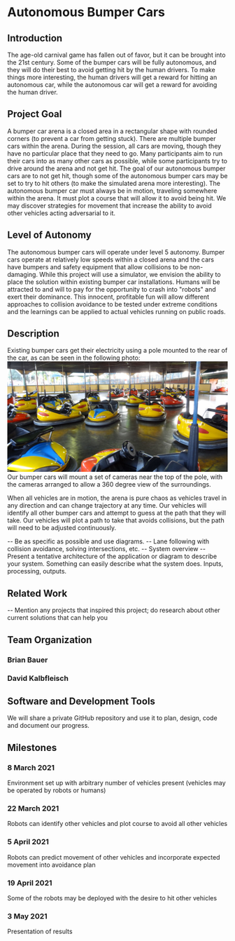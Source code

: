 # Autonomous Bumper Cars

## Introduction
The age-old carnival game has fallen out of favor, but it can be brought into the 21st century.  Some of the bumper cars will be fully autonomous, and they will do their best to avoid getting hit by the human drivers.  To make things more interesting, the human drivers will get a reward for hitting an autonomous car, while the autonomous car will get a reward for avoiding the human driver.

## Project Goal
A bumper car arena is a closed area in a rectangular shape with rounded corners (to prevent a car from getting stuck).  There are multiple bumper cars within the arena.  During the session, all cars are moving, though they have no particular place that they need to go.  Many participants aim to run their cars into as many other cars as possible, while some participants try to drive around the arena and not get hit.  The goal of our autonomous bumper cars are to not get hit, though some of the autonomous bumper cars may be set to try to hit others (to make the simulated arena more interesting).  The autonomous bumper car must always be in motion, traveling somewhere within the arena.  It must plot a course that will allow it to avoid being hit.  We may discover strategies for movement that increase the ability to avoid other vehicles acting adversarial to it.

## Level of Autonomy
The autonomous bumper cars will operate under level 5 autonomy.  Bumper cars operate at relatively low speeds within a closed arena and the cars have bumpers and safety equipment that allow collisions to be non-damaging.  While this project will use a simulator, we envision the ability to place the solution within existing bumper car installations.  Humans will be attracted to and will to pay for the opportunity to crash into "robots" and exert their dominance.  This innocent, profitable fun will allow different approaches to collision avoidance to be tested under extreme conditions and the learnings can be applied to actual vehicles running on public roads.

## Description
Existing bumper cars get their electricity using a pole mounted to the rear of the car, as can be seen in the following photo:
![Bumper car arena - source Popular Mechanics](bumper-car.jpg "Bumper car arena - source Popular Mechanics")
Our bumper cars will mount a set of cameras near the top of the pole, with the cameras arranged to allow a 360 degree view of the surroundings.

When all vehicles are in motion, the arena is pure chaos as vehicles travel in any direction and can change trajectory at any time.  Our vehicles will identify all other bumper cars and attempt to guess at the path that they will take.  Our vehicles will plot a path to take that avoids collisions, but the path will need to be adjusted continuously.

-- Be as specific as possible and use diagrams.
-- Lane following with collision avoidance, solving intersections, etc.
-- System overview
-- Present a tentative architecture of the application or diagram to describe your system.  Something can easily describe what the system does.  Inputs, processing, outputs.

## Related Work
-- Mention any projects that inspired this project; do research about other current solutions that can help you

## Team Organization
### Brian Bauer
### David Kalbfleisch

## Software and Development Tools
We will share a private GitHub repository and use it to plan, design, code and document our progress.

## Milestones
### 8 March 2021
Environment set up with arbitrary number of vehicles present (vehicles may be operated by robots or humans)
### 22 March 2021
Robots can identify other vehicles and plot course to avoid all other vehicles
### 5 April 2021
Robots can predict movement of other vehicles and incorporate expected movement into avoidance plan
### 19 April 2021
Some of the robots may be deployed with the desire to hit other vehicles
### 3 May 2021
Presentation of results